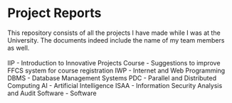 # Project Reports

This repository consists of all the projects I have made while I was at the University. The documents indeed include the name of my team members as well.
<br><br>
IIP - Introduction to Innovative Projects Course - Suggestions to improve FFCS system for course registration
IWP - Internet and Web Programming
DBMS - Database Management Systems
PDC - Parallel and Distributed Computing
AI - Artificial Intelligence
ISAA - Information Security Analysis and Audit
Software - Software
